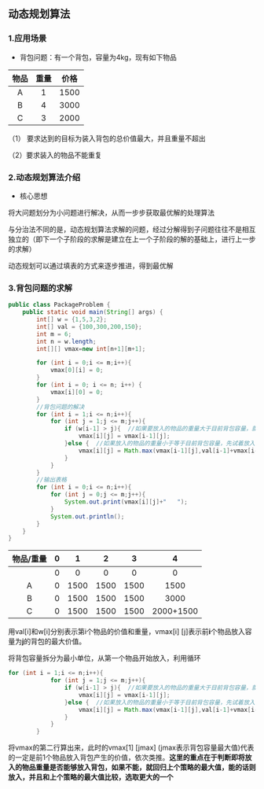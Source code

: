 ## 动态规划算法

### 1.应用场景

- 背包问题：有一个背包，容量为4kg，现有如下物品

| 物品 | 重量 | 价格 |
| :--: | :--: | :--: |
|  A   |  1   | 1500 |
|  B   |  4   | 3000 |
|  C   |  3   | 2000 |

（1） 要求达到的目标为装入背包的总价值最大，并且重量不超出

（2）要求装入的物品不能重复

### 2.动态规划算法介绍

- 核心思想

将大问题划分为小问题进行解决，从而一步步获取最优解的处理算法

与分治法不同的是，动态规划算法求解的问题，经过分解得到子问题往往不是相互独立的（即下一个子阶段的求解是建立在上一个子阶段的解的基础上，进行上一步的求解）

动态规划可以通过填表的方式来逐步推进，得到最优解

### 3.背包问题的求解

```java
public class PackageProblem {
    public static void main(String[] args) {
        int[] w = {1,5,3,2};
        int[] val = {100,300,200,150};
        int m = 6;
        int n = w.length;
        int[][] vmax=new int[n+1][m+1];

        for (int i = 0;i <= m;i++){
            vmax[0][i] = 0;
        }
        for (int i = 0; i <= n; i++) {
            vmax[i][0] = 0;
        }
        //背包问题的解决
        for (int i = 1;i <= n;i++){
            for (int j = 1;j <= m;j++){
                if (w[i-1] > j){  //如果要放入的物品的重量大于目前背包容量，就回归上一个策略
                    vmax[i][j] = vmax[i-1][j];
                }else {  //如果放入的物品的重量小于等于目前背包容量，先试着放入，和上个策略比较哪种策略更优
                    vmax[i][j] = Math.max(vmax[i-1][j],val[i-1]+vmax[i-1][j-w[i-1]]);
                }
            }
        }
        //输出表格
        for (int i = 0;i <= n;i++){
            for (int j = 0;j <= m;j++){
                System.out.print(vmax[i][j]+"   ");
            }
            System.out.println();
        }
    }
}
```

| 物品/重量 |  0   |  1   |  2   |  3   |     4     |
| :-------: | :--: | :--: | :--: | :--: | :-------: |
|           |  0   |  0   |  0   |  0   |     0     |
|     A     |  0   | 1500 | 1500 | 1500 |   1500    |
|     B     |  0   | 1500 | 1500 | 1500 |   3000    |
|     C     |  0   | 1500 | 1500 | 1500 | 2000+1500 |

用val[i]和w[i]分别表示第i个物品的价值和重量，vmax[i] [j]表示前**i**个物品放入容量为**j**的背包的最大价值。

将背包容量拆分为最小单位，从第一个物品开始放入，利用循环

```java
for (int i = 1;i <= n;i++){
            for (int j = 1;j <= m;j++){
                if (w[i-1] > j){  //如果要放入的物品的重量大于目前背包容量，就回归上一个策略
                    vmax[i][j] = vmax[i-1][j];
                }else {  //如果放入的物品的重量小于等于目前背包容量，先试着放入，和上个策略比较哪种策略更优
                    vmax[i][j] = Math.max(vmax[i-1][j],val[i-1]+vmax[i-1][j-w[i-1]]);
                }
            }
        }
```

将vmax的第二行算出来，此时的vmax[1] [jmax] (jmax表示背包容量最大值)代表的一定是前1个物品放入背包产生的价值，依次类推。**这里的重点在于判断即将放入的物品重量是否能够放入背包，如果不能，就回归上个策略的最大值，能的话则放入，并且和上个策略的最大值比较，选取更大的一个**

